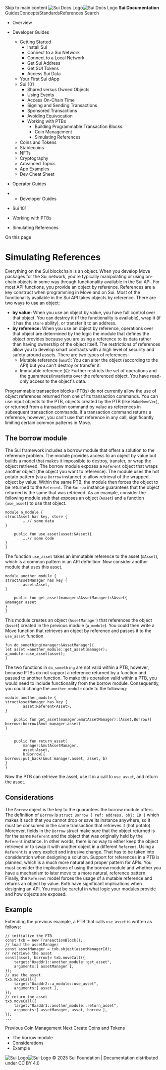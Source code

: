 Skip to main content
![Sui Docs Logo](https://docs.sui.io/img/sui-logo.svg)![Sui Docs Logo](https://docs.sui.io/img/sui-logo.svg)
**Sui Documentation**
GuidesConceptsStandardsReferences
Search
  * Overview
  * Developer Guides
    * Getting Started
      * Install Sui
      * Connect to a Sui Network
      * Connect to a Local Network
      * Get Sui Address
      * Get SUI Tokens
      * Access Sui Data
    * Your First Sui dApp
    * Sui 101
      * Shared versus Owned Objects
      * Using Events
      * Access On-Chain Time
      * Signing and Sending Transactions
      * Sponsored Transactions
      * Avoiding Equivocation
      * Working with PTBs
        * Building Programmable Transaction Blocks
        * Coin Management
        * Simulating References
    * Coins and Tokens
    * Stablecoins
    * NFTs
    * Cryptography
    * Advanced Topics
    * App Examples
    * Dev Cheat Sheet
  * Operator Guides


  *   * Developer Guides
  * Sui 101
  * Working with PTBs
  * Simulating References


On this page
# Simulating References
Everything on the Sui blockchain is an object. When you develop Move packages for the Sui network, you're typically manipulating or using on-chain objects in some way through functionality available in the Sui API. For most API functions, you provide an object by reference.
References are a key construct when programming in Move and on Sui. Most of the functionality available in the Sui API takes objects by reference.
There are two ways to use an object:
  * **by value:** When you use an object by value, you have full control over that object. You can destroy it (if the functionality is available), wrap it (if it has the `store` ability), or transfer it to an address.
  * **by reference:** When you use an object by reference, operations over that object are determined by the logic the module that defines the object provides because you are using a reference to its data rather than having ownership of the object itself. The restrictions of references allow you to develop smart contracts with a high level of security and safety around assets. There are two types of references:
    * Mutable reference (`&mut`): You can alter the object (according to the API) but you can't destroy or transfer it.
    * Immutable reference (`&`): Further restricts the set of operations and the guarantees/invariants over the referenced object. You have read-only access to the object's data.


Programmable transaction blocks (PTBs) do not currently allow the use of object references returned from one of its transaction commands. You can use input objects to the PTB, objects created by the PTB (like `MakeMoveVec`), or returned from a transaction command by value as references in subsequent transaction commands. If a transaction command returns a reference, however, you can't use that reference in any call, significantly limiting certain common patterns in Move.
## The borrow module​
The Sui framework includes a borrow module that offers a solution to the reference problem. The module provides access to an object by value but builds a model that makes it impossible to destroy, transfer, or wrap the object retrieved. The borrow module exposes a `Referent` object that wraps another object (the object you want to reference). The module uses the hot potato pattern (via a `Borrow` instance) to allow retrieval of the wrapped object by value. Within the same PTB, the module then forces the object to be returned to the `Referent`. The `Borrow` instance guarantees that the object returned is the same that was retrieved.
As an example, consider the following module stub that exposes an object (`Asset`) and a function (`use_asset`) to use that object.
```
module a_module {  
structAsset has key, store {  
        … // some data  
}  
  
    public fun use_asset(asset:&Asset){  
        ….// some code  
}  
}  

```

The function `use_asset` takes an immutable reference to the asset (`&Asset`), which is a common pattern in an API definition.
Now consider another module that uses this asset.
```
module another_module {  
structAssetManager has key {  
        asset:Asset,  
}  
  
    public fun get_asset(manager:&AssetManager):&Asset{  
&manager.asset  
}  
}  

```

This module creates an object (`AssetManager`) that references the object (`Asset`) created in the previous module (`a_module`).
You could then write a Move function that retrieves an object by reference and passes it to the `use_asset` function.
```
fun do_something(manager:&AssetManager){  
let asset =another_module::get_asset(manager);  
a_module::use_asset(asset);  
}  

```

The two functions in `do_something` are not valid within a PTB, however, because PTBs do not support a reference returned by a function and passed to another function.
To make this operation valid within a PTB, you would need to include functionality from the borrow module. Consequently, you could change the `another_module` code to the following:
```
module another_module {  
structAssetManager has key {  
        asset:Referent<Asset>,  
}  
  
    public fun get_asset(manager:&mutAssetManager):(Asset,Borrow){  
borrow::borrow(&mut manager.asset)  
}  
  
  
    public fun return_asset(  
        manager:&mutAssetManager,  
        asset:Asset,  
        b:Borrow){  
borrow::put_back(&mut manager.asset, asset, b)  
}  
}  

```

Now the PTB can retrieve the asset, use it in a call to `use_asset`, and return the asset.
## Considerations​
The `Borrow` object is the key to the guarantees the borrow module offers. The definition of `Borrow` is `struct Borrow { ref: address, obj: ID }` which makes it such that you cannot drop or save its instance anywhere, so it must be consumed in the same transaction that retrieves it (hot potato). Moreover, fields in the `Borrow` struct make sure that the object returned is for the same `Referent` and the object that was originally held by the `Referent` instance. In other words, there is no way to either keep the object retrieved or to swap it with another object in a different `Referent`.
Using a `Referent` is a very explicit and intrusive change. That has to be taken into consideration when designing a solution.
Support for references in a PTB is planned, which is a much more natural and proper pattern for APIs.
You must consider the implications of using the borrow module and whether you have a mechanism to later move to a more natural, reference pattern.
Finally, the `Referent` model forces the usage of a mutable reference and returns an object by value. Both have significant implications when designing an API. You must be careful in what logic your modules provide and how objects are exposed.
## Example​
Extending the previous example, a PTB that calls `use_asset` is written as follows:
```
// initialize the PTB  
const txb = new TransactionBlock();  
// load the assetManager  
const assetManager = txb.object(assetManagerId);  
// retrieve the asset  
const[asset, borrow]= txb.moveCall({  
    target:"0xaddr1::another_module::get_asset",  
    arguments:[ assetManager ],  
});  
// use the asset  
txb.moveCall({  
    target:"0xaddr2::a_module::use_asset",  
    arguments:[ asset ],  
});  
// return the asset  
txb.moveCall({  
    target:"0xaddr1::another_module::return_asset",  
    arguments:[ assetManager, asset, borrow ],  
});  
...  

```

Previous
Coin Management
Next
Create Coins and Tokens
  * The borrow module
  * Considerations
  * Example


![Sui Logo](https://docs.sui.io/img/sui-logo-footer.svg)![Sui Logo](https://docs.sui.io/img/sui-logo-footer.svg)
© 2025 Sui Foundation | Documentation distributed under CC BY 4.0
